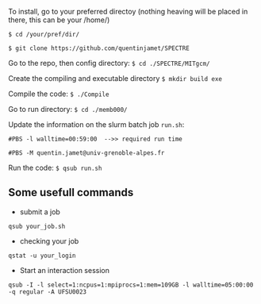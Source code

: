 To install, go to your preferred directoy (nothing heaving will be placed in there, this can be your /home/)

```$ cd /your/pref/dir/```

```$ git clone https://github.com/quentinjamet/SPECTRE ```

Go to the repo, then config directory:
```$ cd ./SPECTRE/MITgcm/```

Create the compiling and executable directory
```$ mkdir build exe```

Compile the code:
```$ ./Compile```

Go to run directory:
```$ cd ./memb000/```

Update the information on the slurm batch job ```run.sh```:

```#PBS -l walltime=00:59:00  -->> required run time```

```#PBS -M quentin.jamet@univ-grenoble-alpes.fr```

Run the code:
```$ qsub run.sh```


## Some usefull commands

- submit a job

```qsub your_job.sh```

- checking your job

```qstat -u your_login```

- Start an interaction session

```qsub -I -l select=1:ncpus=1:mpiprocs=1:mem=109GB -l walltime=05:00:00 -q regular -A UFSU0023```
